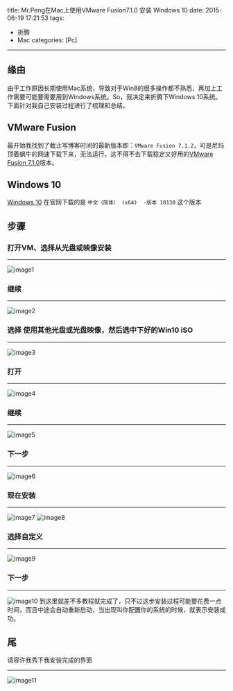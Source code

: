 title: Mr.Peng在Mac上使用VMware Fusion7.1.0 安装 Windows 10
date: 2015-06-19 17:21:53
tags:
 - 折腾
 - Mac
categories: [Pc]

---
## 缘由
由于工作原因长期使用Mac系统，导致对于Win8的很多操作都不熟悉，再加上工作需要可能要需要用到Windows系统。So，我决定来折腾下Windows 10系统。下面针对我自己安装过程进行了梳理和总结。
## VMware Fusion
最开始我找到了截止写博客时间的最新版本即：`VMware Fusion 7.1.2`，可是尼玛顶着蜗牛的网速下载下来，无法运行。这不得不去下载稳定又好用的[VMware Fusion 7.1.0](http://pan.baidu.com/s/1pJ5hjbd)版本。
## Windows 10
[Windows 10](http://windows.microsoft.com/zh-cn/windows/preview-iso-update-1504) 在官网下载的是 `中文（简体） (x64)  -版本 10130` 这个版本
## 步骤
<!--more-->
### 打开VM、选择从光盘或映像安装
---
![image1](http://7xjwbl.com1.z0.glb.clouddn.com/2015/06/19-1.png)
### 继续
---
![image2](http://7xjwbl.com1.z0.glb.clouddn.com/2015/06/19-2.png)
### 选择 使用其他光盘或光盘映像，然后选中下好的Win10 iSO
---
![image3](http://7xjwbl.com1.z0.glb.clouddn.com/2015/06/19-3.png)
### 打开
---
![image4](http://7xjwbl.com1.z0.glb.clouddn.com/2015/06/19-4.png)

### 继续
---
![image5](http://7xjwbl.com1.z0.glb.clouddn.com/2015/06/19-5.png)

### 下一步
---
![image6](http://7xjwbl.com1.z0.glb.clouddn.com/2015/06/19-6.png)

### 现在安装
---
![image7](http://7xjwbl.com1.z0.glb.clouddn.com/2015/06/19-7.png)
![image8](http://7xjwbl.com1.z0.glb.clouddn.com/2015/06/19-8.png)

### 选择自定义
---
![image9](http://7xjwbl.com1.z0.glb.clouddn.com/2015/06/19-9.png)

### 下一步
---
![image10](http://7xjwbl.com1.z0.glb.clouddn.com/2015/06/19-10.png)
到这里就差不多教程就完成了，只不过这步安装过程可能要花费一点时间，而且中途会自动重新启动，当出现叫你配置你的系统的时候，就表示安装成功。

## 尾
请容许我秀下我安装完成的界面

---
![image11](http://7xjwbl.com1.z0.glb.clouddn.com/2015/06/19-11.png)
